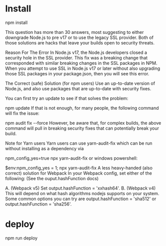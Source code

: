 # Install

npm install

This question has more than 30 answers, most suggesting to either downgrade Node.js to pre v17 or to use the legacy SSL provider. Both of those solutions are hacks that leave your builds open to security threats.

Reason For The Error
In Node.js v17, the Node.js developers closed a security hole in the SSL provider. This fix was a breaking change that corresponded with similar breaking changes in the SSL packages in NPM. When you attempt to use SSL in Node.js v17 or later without also upgrading those SSL packages in your package.json, then you will see this error.

The Correct (safe) Solution (for npm users)
Use an up-to-date version of Node.js, and also use packages that are up-to-date with security fixes.

You can first try an update to see if that solves the problem:

npm update
If that is not enough, for many people, the following command will fix the issue:

npm audit fix --force
However, be aware that, for complex builds, the above command will pull in breaking security fixes that can potentially break your build.

Note for Yarn users
Yarn users can use yarn-audit-fix which can be run without installing as a dependency via

npm_config_yes=true npx yarn-audit-fix
or windows powershell:

$env:npm_config_yes = 1; npx yarn-audit-fix
A less heavy-handed (also correct) solution for Webpack
In your Webpack config, set either of the following: (See the ouput.hashFunction docs)

A. (Webpack v5) Set output.hashFunction = 'xxhash64'.
B. (Webpack v4) This will depend on what hash algorithms nodejs supports on your system. Some common options you can try are output.hashFunction = 'sha512' or output.hashFunction = 'sha256'.

# deploy

npm run deploy
